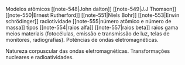 Modelos atômicos
	[[note-548|John dalton]]
	[[note-549|J.J Thomson]]
	[[note-550|Ernest Rutherford]]
	[[note-551|Niels Bohr]]
	[[note-553|Erwin schrödinger]]
radiotividade
	[[note-555|número atômico e número de massa]]
	tipos
		[[note-554|raios alfa]]
		[[note-557|raios beta]]
		raios gama
meios materiais
	(fotocélulas, emissão e transmissão de luz, telas de monitores, radiografias). 
	Potências de ondas eletromagnéticas. 

Natureza corpuscular das ondas eletromagnéticas. 
Transformações nucleares e
radioatividades.